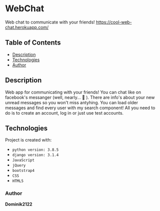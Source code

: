 # WebChat

Web chat to communicate with your friends!
https://cool-web-chat.herokuapp.com/

## Table of Contents

- [Description](#description)
- [Technologies](#technologies)
- [Author](#author)

## Description
Web app for communicating with your friends! You can chat like on facebook's messanger (well, nearly... :see_no_evil: ). There are info's about your new unread messages so you won't miss antyhing. You can load older messages and find every user with my search component! All you need to do is to create an account, log in or just use test accounts.

## Technologies
Project is created with:
* `python version: 3.8.5`
* `django version: 3.1.4`
* `JavaScript`
* `jQuery`
* `bootstrap4`
* `CSS`
* `HTML5`


### Author

**Dominik2122**
